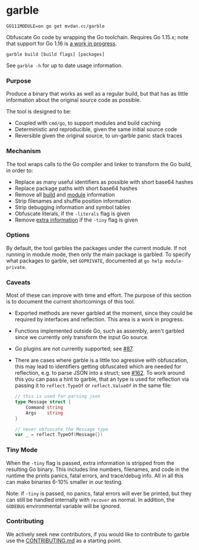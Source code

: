 # garble

	GO111MODULE=on go get mvdan.cc/garble

Obfuscate Go code by wrapping the Go toolchain. Requires Go 1.15.x; note that
support for Go 1.16 is [a work in progress](https://github.com/burrowers/garble/issues/124).

	garble build [build flags] [packages]

See `garble -h` for up to date usage information.

### Purpose

Produce a binary that works as well as a regular build, but that has as little
information about the original source code as possible.

The tool is designed to be:

* Coupled with `cmd/go`, to support modules and build caching
* Deterministic and reproducible, given the same initial source code
* Reversible given the original source, to un-garble panic stack traces

### Mechanism

The tool wraps calls to the Go compiler and linker to transform the Go build, in
order to:

* Replace as many useful identifiers as possible with short base64 hashes
* Replace package paths with short base64 hashes
* Remove all [build](https://golang.org/pkg/runtime/#Version) and [module](https://golang.org/pkg/runtime/debug/#ReadBuildInfo) information
* Strip filenames and shuffle position information
* Strip debugging information and symbol tables
* Obfuscate literals, if the `-literals` flag is given
* Remove [extra information](#tiny-mode) if the `-tiny` flag is given

### Options

By default, the tool garbles the packages under the current module. If not
running in module mode, then only the main package is garbled. To specify what
packages to garble, set `GOPRIVATE`, documented at `go help module-private`.

### Caveats

Most of these can improve with time and effort. The purpose of this section is
to document the current shortcomings of this tool.

* Exported methods are never garbled at the moment, since they could
  be required by interfaces and reflection. This area is a work in progress.

* Functions implemented outside Go, such as assembly, aren't garbled since we
  currently only transform the input Go source.

* Go plugins are not currently supported; see [#87](https://github.com/burrowers/garble/issues/87).

* There are cases where garble is a little too agressive with obfuscation, this may lead to identifiers getting obfuscated which are needed for reflection, e.g. to parse JSON into a struct; see [#162](https://github.com/burrowers/garble/issues/162). To work around this you can pass a hint to garble, that an type is used for reflection via passing it to `reflect.TypeOf` or `reflect.ValueOf` in the same file:
    ```go
    // this is used for parsing json
    type Message struct {
        Command string
        Args    string
    }

    // never obfuscate the Message type
    var _ = reflect.TypeOf(Message{})
    ```

### Tiny Mode

When the `-tiny` flag is passed, extra information is stripped from the resulting
Go binary. This includes line numbers, filenames, and code in the runtime the
prints panics, fatal errors, and trace/debug info. All in all this can make binaries
6-10% smaller in our testing.

Note: if `-tiny` is passed, no panics, fatal errors will ever be printed, but they can
still be handled internally with `recover` as normal. In addition, the `GODEBUG`
environmental variable will be ignored.

### Contributing

We actively seek new contributors, if you would like to contribute to garble use the
[CONTRIBUTING.md](CONTRIBUTING.md) as a starting point.
